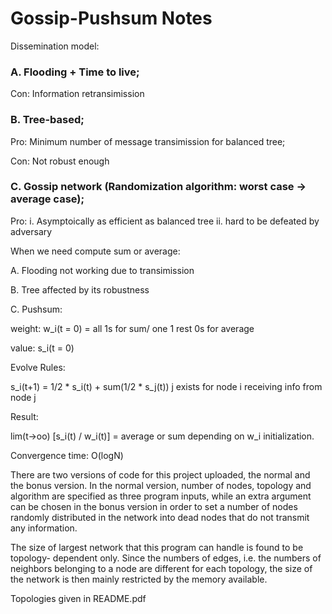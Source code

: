 # Gossip-Pushsum Notes

Dissemination model:

### A. Flooding + Time to live;  

Con: Information retransimission 

### B. Tree-based; 

Pro: Minimum number of message transimission for balanced tree;

Con: Not robust enough

### C. Gossip network (Randomization algorithm: worst case -> average case);

Pro:  i. Asymptoically as efficient as balanced tree   ii. hard to be defeated by adversary

When we need compute sum or average:

A. Flooding not working due to transimission

B. Tree affected by its robustness

C. Pushsum:  

weight: w_i(t = 0) = all 1s for sum/ one 1 rest 0s for average

value: s_i(t = 0)

Evolve Rules:

s_i(t+1) = 1/2 * s_i(t) + sum(1/2 * s_j(t))     j exists for node i receiving info from node j

Result:

lim(t->oo) [s_i(t) / w_i(t)] = average or sum depending on w_i initialization.  

Convergence time: O(logN)

There are two versions of code for this project uploaded, the normal and the
bonus version. In the normal version, number of nodes, topology and algorithm are
specified as three program inputs, while an extra argument can be chosen in the bonus
version in order to set a number of nodes randomly distributed in the network into dead
nodes that do not transmit any information.

The size of largest network that this program can handle is found to be topology-
dependent only. Since the numbers of edges, i.e. the numbers of neighbors belonging to
a node are different for each topology, the size of the network is then mainly restricted
by the memory available.

Topologies given in README.pdf
